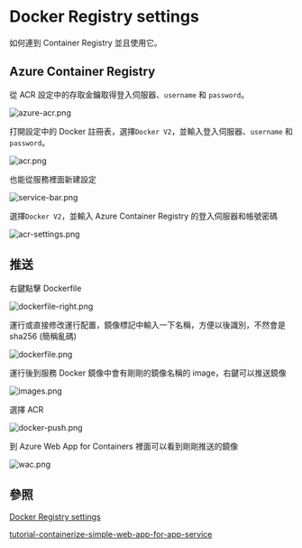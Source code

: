 # Docker Registry settings

如何連到 Container Registry 並且使用它。

## Azure Container Registry

從 ACR 設定中的存取金鑰取得登入伺服器、`username` 和 `password`。

![azure-acr.png](azure-acr.png)

打開設定中的 Docker 註冊表，選擇`Docker V2`，並輸入登入伺服器、`username` 和 `password`。

![acr.png](acr.png)

也能從服務裡面新建設定

![service-bar.png](service-bar.png)

選擇`Docker V2`，並輸入 Azure Container Registry 的登入伺服器和帳號密碼

![acr-settings.png](acr-settings.png)

## 推送

右鍵點擊 Dockerfile

![dockerfile-right.png](dockerfile-right.png)

運行或直接修改運行配置，鏡像標記中輸入一下名稱，方便以後識別，不然會是 sha256 (簡稱亂碼)

![dockerfile.png](dockerfile.png)

運行後到服務 Docker 鏡像中會有剛剛的鏡像名稱的 image，右鍵可以推送鏡像

![images.png](images.png)

選擇 ACR

![docker-push.png](docker-push.png)

到 Azure Web App for Containers 裡面可以看到剛剛推送的鏡像

![wac.png](wac.png)

## 參照

[Docker Registry settings](https://www.jetbrains.com/help/pycharm/settings-docker-registry.html)

[tutorial-containerize-simple-web-app-for-app-service](https://learn.microsoft.com/zh-tw/azure/developer/python/tutorial-containerize-simple-web-app-for-app-service?tabs=web-app-fastapi)